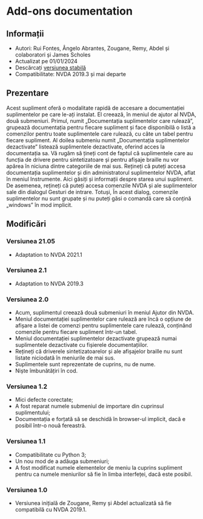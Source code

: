# Add-ons documentation #

## Informații ##
* Autori: Rui Fontes, Ângelo Abrantes, Zougane, Remy, Abdel și colaboratori și James Scholes
* Actualizat pe 01/01/2024
* Descărcați [versiunea stabilă][1]
* Compatibilitate: NVDA 2019.3 și mai departe

## Prezentare ##
Acest supliment oferă o modalitate rapidă de accesare a documentației suplimentelor pe care le-ați instalat.
El creează, în meniul de ajutor al NVDA, două submeniuri.
Primul, numit „Documentația suplimentelor care rulează”, grupează documentația pentru fiecare supliment și face disponibilă o listă a comenzilor pentru toate suplimentele care rulează, cu câte un tabel pentru fiecare supliment.
Al doilea submeniu numit „Documentația suplimentelor dezactivate” listează suplimentele dezactivate, oferind acces la documentația sa.
Vă rugăm să țineți cont de faptul că suplimentele care au funcția de drivere pentru sintetizatoare și pentru afișaje braille nu vor apărea în niciuna dintre categoriile de mai sus.
Rețineți că puteți accesa documentația suplimentelor și din administratorul suplimentelor NVDA, aflat în meniul Instrumente. Aici găsiți și informații despre starea unui supliment.
De asemenea, rețineți că puteți accesa comenzile NVDA și ale suplimentelor sale din dialogul Gesturi de intrare. Totuși, În acest dialog, comenzile suplimentelor nu sunt grupate și nu puteți găsi o comandă care să conțină „windows” în mod implicit.

## Modificări ##

### Versiunea 21.05 ###
* Adaptation to NVDA 2021.1

### Versiunea 2.1 ###
* Adaptation to NVDA 2019.3

### Versiunea 2.0 ###
* Acum, suplimentul creează două submeniuri în meniul Ajutor din NVDA.
* Meniul documentației suplimentelor care rulează are încă o opțiune de afișare a listei de comenzi pentru suplimentele care rulează, conținând comenzile pentru fiecare supliment într-un tabel.
* Meniul documentației suplimentelor dezactivate grupează numai suplimentele dezactivate cu fișierele documentațiilor.
* Rețineți că driverele sintetizatoarelor și ale afișajelor braille nu sunt listate niciodată în meniurile de mai sus.
* Suplimentele sunt reprezentate de cuprins, nu de nume.
* Niște îmbunătățiri în cod.

### Versiunea 1.2 ###
* Mici defecte corectate;
* A fost reparat numele submeniul de importare din cuprinsul suplimentului;
* Documentația e forțată să se deschidă în browser-ul implicit, dacă e posibil într-o nouă fereastră.

### Versiunea 1.1 ###
* Compatibilitate cu Python 3;
* Un nou mod de a adăuga submeniuri;
* A fost modificat numele elementelor de meniu la cuprins supliment pentru ca numele meniurilor să fie în limba interfeței, dacă este posibil.

### Versiunea 1.0 ###
* Versiunea inițială de Zougane, Remy și Abdel actualizată să fie compatibilă cu NVDA 2019.1.

[1]: https://github.com/ruifontes/addonsHelp/releases/download/2024.01.01/addonsHelp-2024.01.01.nvda-addon
